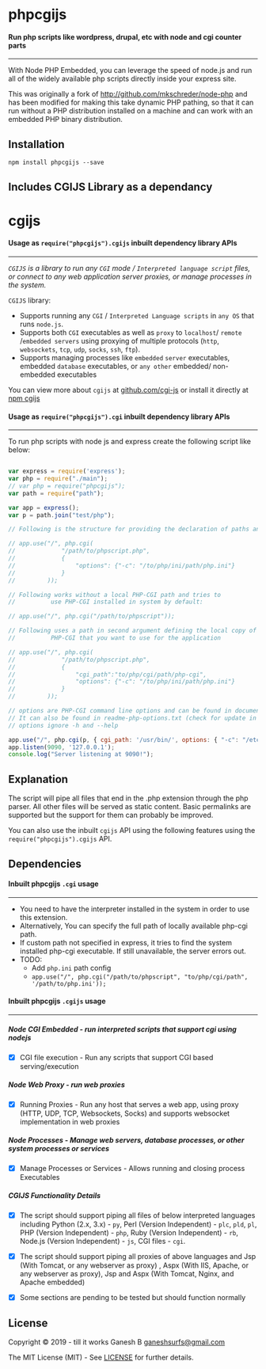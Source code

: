 
# phpcgijs

#### Run php scripts like wordpress, drupal, etc with node and cgi counter parts
----------------------------------------------------------------------------

With Node PHP Embedded, you can leverage the speed of node.js and run all of the widely available php scripts directly inside your express site.


This was originally a fork of http://github.com/mkschreder/node-php and has been modified for making this take dynamic PHP pathing, so that it can run without a PHP distribution installed on a machine and can work with an embedded PHP binary distribution.


Installation
------------

```
npm install phpcgijs --save
```



Includes CGIJS Library as a dependancy
---------------------------------------

# cgijs


#### Usage as `require("phpcgijs").cgijs` inbuilt dependency library APIs
-------------------------------------------------------------------------

*`CGIJS` is a library to run any `CGI` mode / `Interpreted language script` files, or connect to any web application server proxies, or manage processes in the system.*


`CGIJS` library:

- Supports running any `CGI` / `Interpreted Language scripts` in `any OS` that runs `node.js`.
- Supports both `CGI` executables as well as `proxy` to `localhost`/ `remote` /`embedded servers` using proxying of multiple protocols (`http`, `websockets`, `tcp`, `udp`, `socks`, `ssh`, `ftp`).
- Supports managing processes like `embedded` `server` executables, embedded `database` executables, or `any other` embedded/ non-embedded executables 


You can view more about `cgijs` at [github.com/cgi-js](https://github.com/cgi-js/cgi-js) or install it directly at [npm cgijs](https://www.npmjs.com/package/cgijs)


#### Usage as `require("phpcgijs").cgi` inbuilt dependency library APIs
-------------------------------------------------------------------------

To run php scripts with node js and express create the following script like below: 

```javascript

var express = require('express');
var php = require("./main");
// var php = require("phpcgijs"); 
var path = require("path");

var app = express();
var p = path.join("test/php");

// Following is the structure for providing the declaration of paths and options:

// app.use("/", php.cgi(
//             "/path/to/phpscript.php", 
//             {
//                 "options": {"-c": "/to/php/ini/path/php.ini"}
//             }
//         ));

// Following works without a local PHP-CGI path and tries to 
//          use PHP-CGI installed in system by default:

// app.use("/", php.cgi("/path/to/phpscript")); 

// Following uses a path in second argument defining the local copy of 
//          PHP-CGI that you want to use for the application

// app.use("/", php.cgi(
//             "/path/to/phpscript.php", 
//             {
//                 "cgi_path":"to/php/cgi/path/php-cgi",
//                 "options": {"-c": "/to/php/ini/path/php.ini"}
//             }
//         ));

// options are PHP-CGI command line options and can be found in documentation
// It can also be found in readme-php-options.txt (check for update in docs)
// options ignore -h and --help

app.use("/", php.cgi(p, { cgi_path: '/usr/bin/', options: { "-c": "/etc/php.ini" } }));
app.listen(9090, '127.0.0.1');
console.log("Server listening at 9090!");

```



Explanation
-----------

The script will pipe all files that end in the .php extension through the php parser. All other files will be served as static content. Basic permalinks are supported but the support for them can probably be improved. 

You can also use the inbuilt `cgijs` API using the following features using the `require("phpcgijs").cgijs` API.


Dependencies
------------


#### Inbuilt phpcgijs `.cgi` usage
-----------------------------------


* You need to have the interpreter installed in the system in order to use this extension.
* Alternatively, You can specify the full path of locally available php-cgi path. 
* If custom path not specified in express, it tries to find the system installed php-cgi executable. If still unavailable, the server errors out.
* TODO: 
    - Add `php.ini` path config
    - `app.use("/", php.cgi("/path/to/phpscript", "to/php/cgi/path", '/path/to/php.ini'));` 


#### Inbuilt phpcgijs `.cgijs` usage
-------------------------------------


##### Node CGI Embedded - run interpreted scripts that support cgi using nodejs
* [x] CGI file execution - Run any scripts that support CGI based serving/execution

##### Node Web Proxy - run web proxies
* [x] Running Proxies - Run any host that serves a web app, using proxy (HTTP, UDP, TCP, Websockets, Socks) and supports websocket implementation in web proxies

##### Node Processes - Manage web servers, database processes, or other system processes or services
* [x] Manage Processes or Services - Allows running and closing process Executables

##### CGIJS Functionality Details
* [x] The script should support piping all files of below interpreted languages including Python (2.x, 3.x) - `py`, Perl (Version Independent) - `plc`, `pld`, `pl`, PHP (Version Independent) - `php`, Ruby (Version Independent) - `rb`, Node.js (Version Independent) - `js`, CGI files  - `cgi`.
* [x] The script should support piping all proxies of above languages and  Jsp (With Tomcat, or any webserver as proxy) , Aspx (With IIS, Apache, or any webserver as proxy), Jsp and Aspx (With Tomcat, Nginx, and Apache embedded)
* [x] Some sections are pending to be tested but should function normally


License
-------

Copyright © 2019 - till it works Ganesh B <ganeshsurfs@gmail.com>

The MIT License (MIT) - See [LICENSE](./LICENSE) for further details.
